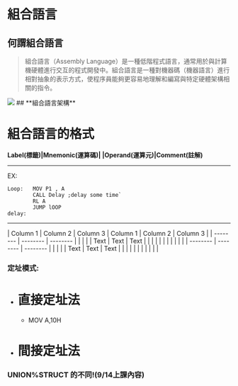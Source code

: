 # **組合語言**
## **何謂組合語言**
>組合語言（Assembly Language）是一種低階程式語言，通常用於與計算機硬體進行交互的程式開發中。組合語言是一種對機器碼（機器語言）進行相對抽象的表示方式，使程序員能夠更容易地理解和編寫與特定硬體架構相關的指令。
<img src="PHOTO/ARM.jpg">
## **組合語言架構** 

# **組合語言的格式**
       
**Label(標籤)|Mnemonic(運算碼)| |Operand(運算元)|Comment(註解)**


---

EX:

```
Loop:   MOV P1 , A 
        CALL Delay ;delay some time`
        RL A
        JUMP lOOP
delay:
```

---
| Column 1 | Column 2 | Column 3 | Column 1 | Column 2 | Column 3 |
| -------- | -------- | -------- |          |          |          |
| Text     | Text     | Text     |          |          |          |
|          |          |          |          |          |          |
| -------- | -------- | -------- |          |          |          |
| Text     | Text     | Text     |         |          |          |
|          |          |          |          |          |          |
### 定址模式:      
- # 直接定址法              
  - MOV A,10H
 - # 間接定址法
### **UNION%STRUCT 的不同!(9/14上課內容)**
